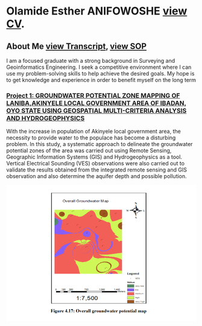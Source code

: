 # Olamide Esther ANIFOWOSHE [view CV](https://github.com/AnifowosheLamie/Resume/blob/main/OLAMIDE%20ESTHER%20ANIFOWOSHE.%20Resume.pdf).

## About Me [view Transcript](https://github.com/AnifowosheLamie/Transcript/blob/main/Transcript.pdf), [view SOP](https://github.com/LamideAnifowoshe/SOP/blob/main/OLAMIDE%20ESTHER%20ANIFOWOSHE%20Statement%20of%20Purpose.pdf)

I am a focused graduate with a strong background in Surveying and
Geoinformatics Engineering. I seek a competitive environment
where I can use my problem-solving skills to help achieve the
desired goals. My hope is to get knowledge and experience in order
to benefit myself on the long term

### [ Project 1: GROUNDWATER POTENTIAL ZONE MAPPING OF LANIBA,AKINYELE LOCAL GOVERNMENT AREA OF IBADAN, OYO STATE USING GEOSPATIAL MULTI-CRITERIA ANALYSIS AND HYDROGEOPHYSICS](https://github.com/AnifowosheLamie/project1/blob/main/ANIFOWOSHE%20OLAMIDE%20ESTHER%E2%80%99s%20Project.pdf)
 

With the increase in population of Akinyele local government area, the necessity to provide water to the populace has become a disturbing problem. In this study, a systematic approach to delineate the groundwater potential zones of the area was carried out using Remote Sensing, Geographic Information Systems (GIS) and Hydrogeophysics as a tool. Vertical Electrical Sounding (VES) observations were also carried out to validate the results obtained from the integrated remote sensing and GIS observation and also determine the aquifer depth and possible pollution. 

![](/images/water.PNG)



